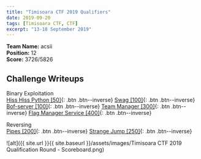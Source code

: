 ```yaml
---
title: "Timisoara CTF 2019 Qualifiers"
date: 2019-09-20
tags: [Timisoara CTF, CTF]
excerpt: "13-18 September 2019"
--- 
```


**Team Name:** acsii  
**Position:** 12  
**Score:** 3726/5826

## Challenge Writeups  
Binary Exploitation  
[Hiss Hiss Python [50]](/Hiss-Hiss-Python/){: .btn .btn--inverse}
[Swag [100]](/Swag/){: .btn .btn--inverse}
[Bof-server [100]](/Bof-server/){: .btn .btn--inverse}
[Team Manager [300]](/Team-Manager/){: .btn .btn--inverse}
[Flag Manager Service [400]](/Flag-Manager-Service/){: .btn .btn--inverse}

Reversing  
[Pipes [200]](/Pipes/){: .btn .btn--inverse}
[Strange Jump [250]](/Strange-Jump/){: .btn .btn--inverse}

![alt]({{ site.url }}{{ site.baseurl }}/assets/images/Timisoara CTF 2019 Qualification Round - Scoreboard.png)
